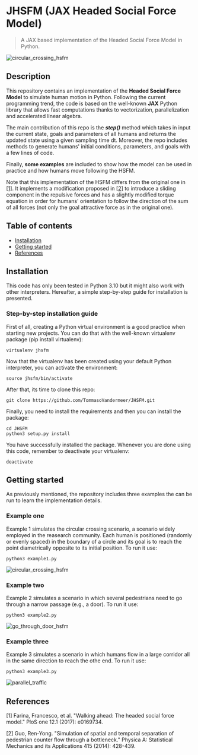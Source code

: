 # JHSFM (JAX Headed Social Force Model)

> A JAX based implementation of the Headed Social Force Model in Python.

![circular_crossing_hsfm](.images/example1.png)

## Description
This repository contains an implementation of the **Headed Social Force Model** to simulate human motion in Python. Following the current programming trend, the code is based on the well-known **JAX** Python library that allows fast computations thanks to vectorization, parallelization and accelerated linear algebra.

The main contribution of this repo is the ***step()*** method which takes in input the current state, goals and parameters of all humans and returns the updated state using a given sampling time dt. Moreover, the repo includes methods to generate humans' initial conditions, parameters, and goals with a few lines of code.

Finally, **some examples** are included to show how the model can be used in practice and how humans move following the HSFM.

Note that this implementation of the HSFM differs from the original one in [[1]](#1). It implements a modification proposed in [[2]](#2) to introduce a sliding component in the repulsive forces and has a slightly modified torque equation in order for humans' orientation to follow the direction of the sum of all forces (not only the goal attractive force as in the original one).

## Table of contents
- [Installation](#installation)
- [Getting started](#getting-started)
- [References](#references)

## Installation
This code has only been tested in Python 3.10 but it might also work with other interpreters. Hereafter, a simple step-by-step guide for installation is presented. 

### Step-by-step installation guide
First of all, creating a Python virtual environment is a good practice when starting new projects. You can do that with the well-known virtualenv package (pip install virtualenv):
```
virtualenv jhsfm
```
Now that the virtualenv has been created using your default Python interpreter, you can activate the environment:
```
source jhsfm/bin/activate
```
After that, its time to clone this repo:
```
git clone https://github.com/TommasoVandermeer/JHSFM.git
```
Finally, you need to install the requirements and then you can install the package:
```
cd JHSFM
python3 setup.py install
```
You have successfully installed the package. Whenever you are done using this code, remember to deactivate your virtualenv:
```
deactivate
```

## Getting started
As previously mentioned, the repository includes three examples the can be run to learn the implementation details.

### Example one
Example 1 simulates the circular crossing scenario, a scenario widely employed in the reasearch community. Each human is positioned (randomly or evenly spaced) in the boundary of a circle and its goal is to reach the point diametrically opposite to its initial position. To run it use:
```
python3 example1.py
```
![circular_crossing_hsfm](.images/example1.png)

### Example two
Example 2 simulates a scenario in which several pedestrians need to go through a narrow passage (e.g., a door). To run it use:
```
python3 example2.py
```
![go_through_door_hsfm](.images/example2.png)

### Example three
Example 3 simulates a scenario in which humans flow in a large corridor all in the same direction to reach the othe end. To run it use:
```
python3 example3.py
```
![parallel_traffic](.images/example3.png)

## References
<a id="1">[1]</a> Farina, Francesco, et al. "Walking ahead: The headed social force model." PloS one 12.1 (2017): e0169734.

<a id="2">[2]</a> Guo, Ren-Yong. "Simulation of spatial and temporal separation of pedestrian counter flow through a bottleneck." Physica A: Statistical Mechanics and its Applications 415 (2014): 428-439.
